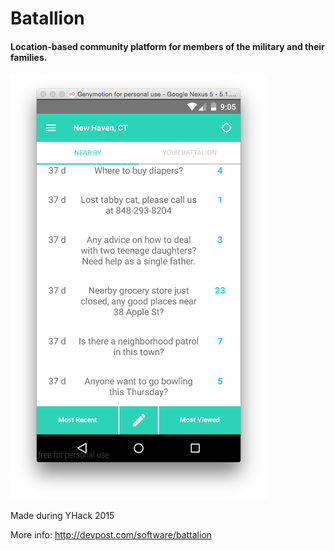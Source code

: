 # Batallion
#### Location-based community platform for members of the military and their families.

![Screenshot](Batallion.png?raw=true)

Made during YHack 2015

More info: http://devpost.com/software/battalion
